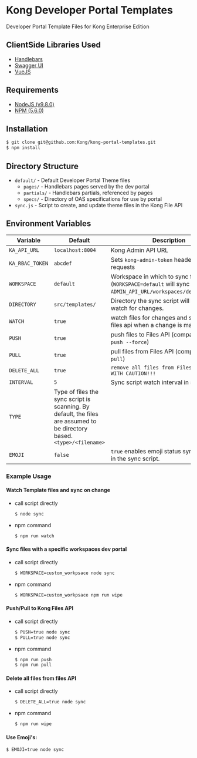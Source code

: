 # Kong Developer Portal Templates

Developer Portal Template Files for Kong Enterprise Edition

## ClientSide Libraries Used

- [Handlebars](https://handlebarsjs.com/)
- [Swagger UI](https://github.com/swagger-api/swagger-ui)
- [VueJS](https://vuejs.org/)

## Requirements

- [NodeJS (v9.8.0)](https://nodejs.org/en/blog/release/v9.8.0/)
- [NPM (5.6.0)](https://www.npmjs.com/package/npm/v/5.6.0)

## Installation

```bash
$ git clone git@github.com:Kong/kong-portal-templates.git
$ npm install
```

## Directory Structure
- `default/` - Default Developer Portal Theme files
  - `pages/` - Handlebars pages served by the dev portal
  - `partials/` - Handlebars partials, referenced by pages
  - `specs/` - Directory of OAS specifications for use by portal
- `sync.js` - Script to create, and update theme files in the Kong File API

## Environment Variables

|Variable|Default|Description|
|---|---|---|
|`KA_API_URL`|`localhost:8004`|Kong Admin API URL|
|`KA_RBAC_TOKEN`|`abcdef`|Sets `kong-admin-token` header on file requests|
|`WORKSPACE`|`default`|Workspace in which to sync files with (`WORKSPACE=default` will sync files with `ADMIN_API_URL/workspaces/default/files`)
|`DIRECTORY`|`src/templates/`|Directory the sync script will scan and watch for changes.|
|`WATCH`|`true`|watch files for changes and sync with files api when a change is made.|
|`PUSH`|`true`|push files to Files API (compare to `git push --force`)|
|`PULL`|`true`|pull files from Files API (compare to `git pull`)|
|`DELETE_ALL`|`true`|`remove all files from Files API. USE WITH CAUTION!!!`|
|`INTERVAL`|`5`|Sync script watch interval in seconds|
|`TYPE`|Type of files the sync script is scanning. By default, the files are assumed to be directory based. `<type>/<filename>`|
|`EMOJI`|`false`|`true` enables emoji status symbol output in the sync script.|

### Example Usage

#### Watch Template files and sync on change
- call script directly
  ```bash
  $ node sync
  ```

- npm command
  ```bash
  $ npm run watch
  ```

#### Sync files with a specific workspaces dev portal
- call script directly
  ```bash
  $ WORKSPACE=custom_workpsace node sync
  ```
- npm command
  ```bash
  $ WORKSPACE=custom_workpsace npm run wipe
  ```

#### Push/Pull to Kong Files API
- call script directly
  ```bash
  $ PUSH=true node sync
  $ PULL=true node sync
  ```
- npm command
  ```bash
  $ npm run push
  $ npm run pull
  ```

#### Delete all files from files API
- call script directly
  ```bash
  $ DELETE_ALL=true node sync
  ```
- npm command
  ```bash
  $ npm run wipe
  ```

#### Use Emoji's:
```bash
$ EMOJI=true node sync
```

